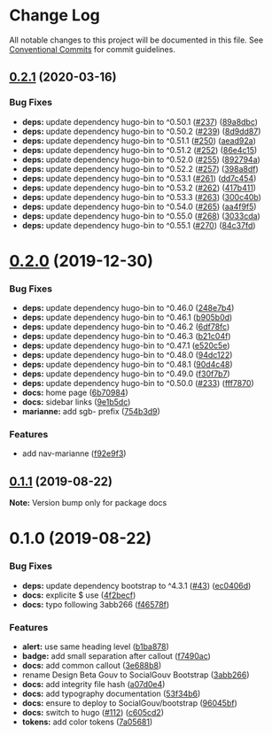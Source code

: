 # Change Log

All notable changes to this project will be documented in this file.
See [Conventional Commits](https://conventionalcommits.org) for commit guidelines.

## [0.2.1](https://github.com/SocialGouv/bootstrap/compare/v0.2.0...v0.2.1) (2020-03-16)


### Bug Fixes

* **deps:** update dependency hugo-bin to ^0.50.1 ([#237](https://github.com/SocialGouv/bootstrap/issues/237)) ([89a8dbc](https://github.com/SocialGouv/bootstrap/commit/89a8dbcdea63f9da9a2dcaeaa3d225456aef35a0))
* **deps:** update dependency hugo-bin to ^0.50.2 ([#239](https://github.com/SocialGouv/bootstrap/issues/239)) ([8d9dd87](https://github.com/SocialGouv/bootstrap/commit/8d9dd87aad46a1a39e31f821e926f03622febff4))
* **deps:** update dependency hugo-bin to ^0.51.1 ([#250](https://github.com/SocialGouv/bootstrap/issues/250)) ([aead92a](https://github.com/SocialGouv/bootstrap/commit/aead92ab79e103d5da9d9f249d73d059fc85c137))
* **deps:** update dependency hugo-bin to ^0.51.2 ([#252](https://github.com/SocialGouv/bootstrap/issues/252)) ([86e4c15](https://github.com/SocialGouv/bootstrap/commit/86e4c153c1329eda66a36a223352e18b5a5587df))
* **deps:** update dependency hugo-bin to ^0.52.0 ([#255](https://github.com/SocialGouv/bootstrap/issues/255)) ([892794a](https://github.com/SocialGouv/bootstrap/commit/892794ab5cc4d16d22d9e3ecf0c2853ad153fe79))
* **deps:** update dependency hugo-bin to ^0.52.2 ([#257](https://github.com/SocialGouv/bootstrap/issues/257)) ([398a8df](https://github.com/SocialGouv/bootstrap/commit/398a8df4443365c2838418ea2df86a1741aebbff))
* **deps:** update dependency hugo-bin to ^0.53.1 ([#261](https://github.com/SocialGouv/bootstrap/issues/261)) ([dd7c454](https://github.com/SocialGouv/bootstrap/commit/dd7c4541a37b7206cef880bb60a663746f1c39ba))
* **deps:** update dependency hugo-bin to ^0.53.2 ([#262](https://github.com/SocialGouv/bootstrap/issues/262)) ([417b411](https://github.com/SocialGouv/bootstrap/commit/417b4115bcd0bf824239caecac0095921931067f))
* **deps:** update dependency hugo-bin to ^0.53.3 ([#263](https://github.com/SocialGouv/bootstrap/issues/263)) ([300c40b](https://github.com/SocialGouv/bootstrap/commit/300c40b271e23aebaeb2a166b16d4fb76a0219ea))
* **deps:** update dependency hugo-bin to ^0.54.0 ([#265](https://github.com/SocialGouv/bootstrap/issues/265)) ([aa4f9f5](https://github.com/SocialGouv/bootstrap/commit/aa4f9f53146c1d2388a030015c5b0d7181bc7188))
* **deps:** update dependency hugo-bin to ^0.55.0 ([#268](https://github.com/SocialGouv/bootstrap/issues/268)) ([3033cda](https://github.com/SocialGouv/bootstrap/commit/3033cdad3e41ead0962548f38763b23a5562088e))
* **deps:** update dependency hugo-bin to ^0.55.1 ([#270](https://github.com/SocialGouv/bootstrap/issues/270)) ([84c37fd](https://github.com/SocialGouv/bootstrap/commit/84c37fdb9ef9d9ee946fd491f086e9f7d5c23606))





# [0.2.0](https://github.com/SocialGouv/bootstrap/compare/v0.1.1...v0.2.0) (2019-12-30)


### Bug Fixes

* **deps:** update dependency hugo-bin to ^0.46.0 ([248e7b4](https://github.com/SocialGouv/bootstrap/commit/248e7b47e976fe1f08ddb475d394f25c2b72e85b))
* **deps:** update dependency hugo-bin to ^0.46.1 ([b905b0d](https://github.com/SocialGouv/bootstrap/commit/b905b0d76702440714e3f0afd53a5af86a42c3b5))
* **deps:** update dependency hugo-bin to ^0.46.2 ([6df78fc](https://github.com/SocialGouv/bootstrap/commit/6df78fc17cbc831be043d633655eab86312763f3))
* **deps:** update dependency hugo-bin to ^0.46.3 ([b21c04f](https://github.com/SocialGouv/bootstrap/commit/b21c04fff7ca0fa2b2171dad4fc7b345e5d52d86))
* **deps:** update dependency hugo-bin to ^0.47.1 ([e520c5e](https://github.com/SocialGouv/bootstrap/commit/e520c5e69de717962eac81495d99b2a0f753f003))
* **deps:** update dependency hugo-bin to ^0.48.0 ([94dc122](https://github.com/SocialGouv/bootstrap/commit/94dc1224983bbc5bf3c4f7bd09c91ea8650359e3))
* **deps:** update dependency hugo-bin to ^0.48.1 ([90d4c48](https://github.com/SocialGouv/bootstrap/commit/90d4c482ec76cd0a670e0d07828f212ad2608f2c))
* **deps:** update dependency hugo-bin to ^0.49.0 ([f30f7b7](https://github.com/SocialGouv/bootstrap/commit/f30f7b77fd709ee3bee68e28431193b91a5448d8))
* **deps:** update dependency hugo-bin to ^0.50.0 ([#233](https://github.com/SocialGouv/bootstrap/issues/233)) ([fff7870](https://github.com/SocialGouv/bootstrap/commit/fff78702d4f4192b5d1604c0f0e78faffcad30a3))
* **docs:** home page ([6b70984](https://github.com/SocialGouv/bootstrap/commit/6b70984c349c68043c0fea2de37929c135f53af5))
* **docs:** sidebar links ([9e1b5dc](https://github.com/SocialGouv/bootstrap/commit/9e1b5dc74c2311a839c710d862e6b6d91605d000))
* **marianne:** add sgb- prefix ([754b3d9](https://github.com/SocialGouv/bootstrap/commit/754b3d9c99e00a12932241947375e61dc94aaa9f))


### Features

* add nav-marianne ([f92e9f3](https://github.com/SocialGouv/bootstrap/commit/f92e9f396e5120c4f18288e26708ddd86d76dbaa))





## [0.1.1](https://github.com/SocialGouv/bootstrap/compare/v0.1.0...v0.1.1) (2019-08-22)

**Note:** Version bump only for package docs





# 0.1.0 (2019-08-22)


### Bug Fixes

* **deps:** update dependency bootstrap to ^4.3.1 ([#43](https://github.com/SocialGouv/bootstrap/issues/43)) ([ec0406d](https://github.com/SocialGouv/bootstrap/commit/ec0406d))
* **docs:** explicite $ use ([4f2becf](https://github.com/SocialGouv/bootstrap/commit/4f2becf))
* **docs:** typo following 3abb266 ([f46578f](https://github.com/SocialGouv/bootstrap/commit/f46578f))


### Features

* **alert:** use same heading level ([b1ba878](https://github.com/SocialGouv/bootstrap/commit/b1ba878))
* **badge:** add small separation after callout ([f7490ac](https://github.com/SocialGouv/bootstrap/commit/f7490ac))
* **docs:** add common callout ([3e688b8](https://github.com/SocialGouv/bootstrap/commit/3e688b8))
* rename Design Beta Gouv to SocialGouv Bootstrap ([3abb266](https://github.com/SocialGouv/bootstrap/commit/3abb266))
* **docs:** add integrity file hash ([a07d0e4](https://github.com/SocialGouv/bootstrap/commit/a07d0e4))
* **docs:** add typography documentation ([53f34b6](https://github.com/SocialGouv/bootstrap/commit/53f34b6))
* **docs:** ensure to deploy to SocialGouv/bootstrap ([96045bf](https://github.com/SocialGouv/bootstrap/commit/96045bf))
* **docs:** switch to hugo ([#112](https://github.com/SocialGouv/bootstrap/issues/112)) ([c605cd2](https://github.com/SocialGouv/bootstrap/commit/c605cd2))
* **tokens:** add color tokens ([7a05681](https://github.com/SocialGouv/bootstrap/commit/7a05681))
